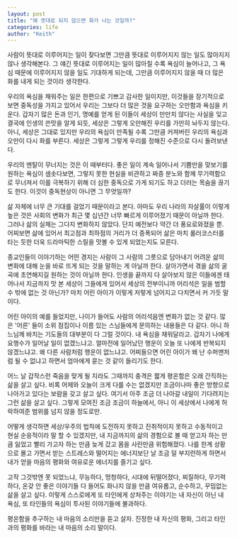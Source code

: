 ```yaml
---
layout: post
title: "왜 뜻대로 되지 않으면 화가 나는 것일까?"
categories: life
author: "Keith"
---
```


사람이 뜻대로 이루어지는 일이 잦다보면 그만큼 뜻대로 이루어지지 않는 일도 많아지지 않나 생각해본다. 그 얘긴 뜻대로 이루어지는 일이 많아질 수록 욕심이 늘어나고, 그 욕심 때문에 이루어지지 않을 일도 기대하게 되는데, 그만큼 이루어지지 않을 때 더 많은 화를 내게 되는 것이라 생각한다. 

우리의 욕심을 채워주는 일은 한편으로 기쁘고 감사한 일이지만, 이것들을 장기적으로 보면 중독성을 가지고 있어서 우리는 그보다 더 많은 것을 요구하는 오만함과 욕심을 키운다. 갑자기 많은 돈과 인기, 명예를 얻게 된 이들이 세상이 만만치 않다는 사실을 잊고 결국에 인생의 쓴맛을 알게 되듯, 세상은 그렇게 오만해진 우리를 가만히 놔두지 않는다. 아니, 세상은 그대로 있지만 우리의 욕심이 만족될 수록 그만큼 커져버린 우리의 욕심과 오만이 다시 화를 부른다. 세상은 그렇게 그렇게 우리를 정해진 수준으로 다시 돌려보낸다.

우리의 멘탈이 무너지는 것은 이 때부터다. 좋은 일이 계속 일어나서 기쁨만을 맞보기를 원하는 욕심이 샘솟다보면, 그렇지 못한 현실을 비관하고 짜증 분노와 함께 무기력함으로 무너져서 이를 극복하기 위해 더 심한 중독으로 가게 되기도 하고 더러는 목숨을 끊기도 한다. 이것이 중독현상이 아니면 그 무엇일까? 

삶 자체에 너무 큰 기대를 걸었기 때문이라고 본다. 아마도 우리 나라의 자살률이 이렇게 높은 것은 사회의 변화가 최근 몇 십년간 너무 빠르게 이루어졌기 때문이 아닐까 한다. 그러나 삶의 실체는 그다지 변화하지 않았다. 단지 예전보다 약간 더 풍요로와졌을 뿐. 어찌보면 삶에 있어서 최고점과 최하점의 거리가 더 증폭되어 삶은 마치 롤러코스터를 타는 듯한 더욱 드라마틱한 스릴을 맛볼 수 있게 되었는지도 모른다.

종교인들이 이야기하는 어떤 경지는 사람이 그 사람의 그릇으로 담아내기 어려운 삶의 변화에 대해 눈을 바로 뜨게 되는 것을 말하는 게 아닐까 한다. 살아가면서 겪을 삶의 굴곡에 초연해지길 원하는 것이 아닐까 한다. 인생을 끝까지 다 살아보지 않은 이들에겐 태어나서 지금까지 맛 본 세상이 그들에게 있어서 세상의 전부이니까 어리석은 일을 범할 수 밖에 없는 것 아닌가? 마치 어린 아이가 이렇게 저렇게 넘어지고 다치면서 커 가듯 말이다. 

어린 아이의 예를 들었지만, 나이가 들어도 사람의 어리석음엔 변화가 없는 것 같다. 많은 '어른' 들이 소위 점집이나 이름 있는 스님들에게 문의하는 내용들은 다 같다. 아니 하느님께 바치는 기도들의 대부분이 다 그럴 것이다. 내 욕심을 채워달라고. 갑자기 나에게 요행수가 일어날 일이 없겠느냐고. 얼마전에 일어났던 행운이 오늘 또 나에게 반복되지 않겠느냐고. 왜 다른 사람처럼 행운이 없느냐고. 어찌들으면 어린 아이가 왜 난 수퍼맨처럼 될 수 없냐고 하면서 엄마에게 묻는 것 같이 들리기도 한다.

어느 날 갑작스런 죽음을 맞게 될 지라도 그때까지 충격은 짧게 평온함은 오래 간직하는 삶을 살고 싶다. 비록 어제와 오늘이 크게 다를 수는 없겠지만 조금이나마 좋은 방향으로 나아가고 있다는 보람을 갖고 살고 싶다. 여기서 아주 조금 더 나아갈 내일이 기다려지는 그런 삶을 살고 싶다. 그렇게 모여진 조금 조금이 하늘에서, 아니 이 세상에서 나에게 허락하여준 범위를 넘지 않을 정도로만. 

어떻게 생각하면 세상/우주의 법칙에 도전하지 못하고 진취적이지 못하고 수동적이고 현실 순응적이라 말 할 수 있겠지만, 내 지금까지의 삶의 경험으로 볼 때 얻고자 하는 만큼 잃었고 빨리 가고자 하는 만큼 늦게 갔고 몸을 사린만큼 위험해졌다. 나를 한계 상황으로 몰고 가면서 받는 스트레스와 떨어지는 에너지보단 날 조금 덜 부지런하게 하면서 내가 얻을 마음의 평화와 여유로운 에너지를 즐기고 싶다. 

고작 그것밖엔 못 되었느냐, 무능하다, 멍청하다, 시대에 뒤떨어졌다, 찌질하다, 무기력하다, 온갖 안 좋은 이야기들 다 들어도 화나지 않을 만큼 여유롭고, 순수하고, 꾸밈없는 삶을 살고 싶다. 이렇게 스스로에게 또 타인에게 상처주는 이야기는 내 자신이 아닌 내 욕심, 또 타인들의 욕심이 투사된 이야기들에 불과하다. 

평온함을 추구하는 내 마음의 소리만을 듣고 살자. 진정한 내 자신의 평화, 그리고 타인과의 평화를 바라는 내 마음의 소리 말이다. 